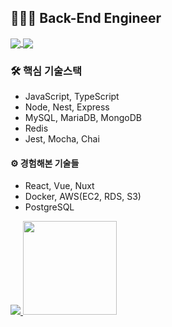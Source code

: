 ## 🧑🏻‍💻 Back-End Engineer
<a href="https://github.com/anuraghazra/github-readme-stats">
  <img align="center" src="https://komarev.com/ghpvc/?username=yonghoon-jung&color=blueviolet&" />
</a>
<a href="https://hoonloper.github.io/">
  <img align="center" src="https://img.shields.io/badge/Tech Blog-000000?logo=Bloglovin&logoColor=white" />
</a>

### 🛠️ 핵심 기술스택
- JavaScript, TypeScript
- Node, Nest, Express
- MySQL, MariaDB, MongoDB
- Redis
- Jest, Mocha, Chai

#### ⚙️ 경험해본 기술들
- React, Vue, Nuxt
- Docker, AWS(EC2, RDS, S3)
- PostgreSQL

<a href="https://opgc.me/#/users/hoonloper" target="_blank"><img src="https://api.opgc.me/githubs/users/hoonloper/tag/?theme=basic" />
<img height="150px" src="https://github-readme-stats.vercel.app/api?username=hoonloper&show_icons=true&title_color=000000&bg_color=FFFFFF&border_color=000000" />

